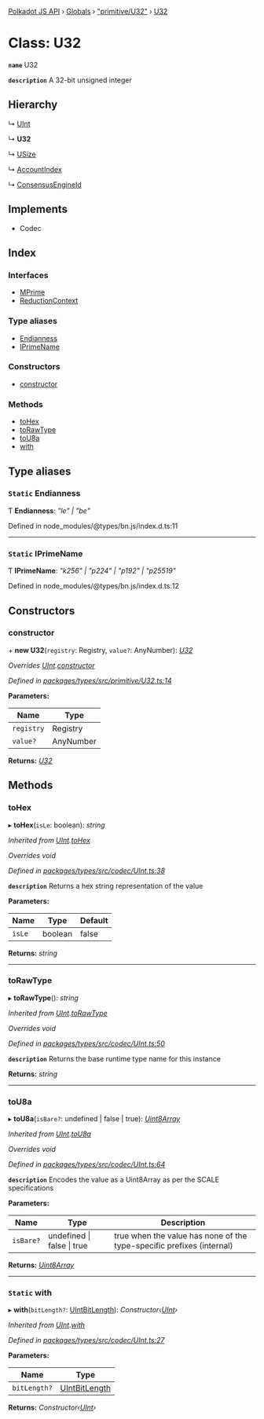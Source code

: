 [Polkadot JS API](../README.md) › [Globals](../globals.md) › ["primitive/U32"](../modules/_primitive_u32_.md) › [U32](_primitive_u32_.u32.md)

# Class: U32

**`name`** U32

**`description`** 
A 32-bit unsigned integer

## Hierarchy

  ↳ [UInt](_codec_uint_.uint.md)

  ↳ **U32**

  ↳ [USize](_primitive_usize_.usize.md)

  ↳ [AccountIndex](_primitive_generic_accountindex_.accountindex.md)

  ↳ [ConsensusEngineId](_primitive_generic_consensusengineid_.consensusengineid.md)

## Implements

* Codec

## Index

### Interfaces

* [MPrime](../interfaces/_primitive_u32_.u32.mprime.md)
* [ReductionContext](../interfaces/_primitive_u32_.u32.reductioncontext.md)

### Type aliases

* [Endianness](_primitive_u32_.u32.md#static-endianness)
* [IPrimeName](_primitive_u32_.u32.md#static-iprimename)

### Constructors

* [constructor](_primitive_u32_.u32.md#constructor)

### Methods

* [toHex](_primitive_u32_.u32.md#tohex)
* [toRawType](_primitive_u32_.u32.md#torawtype)
* [toU8a](_primitive_u32_.u32.md#tou8a)
* [with](_primitive_u32_.u32.md#static-with)

## Type aliases

### `Static` Endianness

Ƭ **Endianness**: *"le" | "be"*

Defined in node_modules/@types/bn.js/index.d.ts:11

___

### `Static` IPrimeName

Ƭ **IPrimeName**: *"k256" | "p224" | "p192" | "p25519"*

Defined in node_modules/@types/bn.js/index.d.ts:12

## Constructors

###  constructor

\+ **new U32**(`registry`: Registry, `value?`: AnyNumber): *[U32](_primitive_u32_.u32.md)*

*Overrides [UInt](_codec_uint_.uint.md).[constructor](_codec_uint_.uint.md#constructor)*

*Defined in [packages/types/src/primitive/U32.ts:14](https://github.com/polkadot-js/api/blob/18c302d2cf/packages/types/src/primitive/U32.ts#L14)*

**Parameters:**

Name | Type |
------ | ------ |
`registry` | Registry |
`value?` | AnyNumber |

**Returns:** *[U32](_primitive_u32_.u32.md)*

## Methods

###  toHex

▸ **toHex**(`isLe`: boolean): *string*

*Inherited from [UInt](_codec_uint_.uint.md).[toHex](_codec_uint_.uint.md#tohex)*

*Overrides void*

*Defined in [packages/types/src/codec/UInt.ts:38](https://github.com/polkadot-js/api/blob/18c302d2cf/packages/types/src/codec/UInt.ts#L38)*

**`description`** Returns a hex string representation of the value

**Parameters:**

Name | Type | Default |
------ | ------ | ------ |
`isLe` | boolean | false |

**Returns:** *string*

___

###  toRawType

▸ **toRawType**(): *string*

*Inherited from [UInt](_codec_uint_.uint.md).[toRawType](_codec_uint_.uint.md#torawtype)*

*Overrides void*

*Defined in [packages/types/src/codec/UInt.ts:50](https://github.com/polkadot-js/api/blob/18c302d2cf/packages/types/src/codec/UInt.ts#L50)*

**`description`** Returns the base runtime type name for this instance

**Returns:** *string*

___

###  toU8a

▸ **toU8a**(`isBare?`: undefined | false | true): *[Uint8Array](_codec_raw_.raw.md#static-uint8array)*

*Inherited from [UInt](_codec_uint_.uint.md).[toU8a](_codec_uint_.uint.md#tou8a)*

*Overrides void*

*Defined in [packages/types/src/codec/UInt.ts:64](https://github.com/polkadot-js/api/blob/18c302d2cf/packages/types/src/codec/UInt.ts#L64)*

**`description`** Encodes the value as a Uint8Array as per the SCALE specifications

**Parameters:**

Name | Type | Description |
------ | ------ | ------ |
`isBare?` | undefined &#124; false &#124; true | true when the value has none of the type-specific prefixes (internal)  |

**Returns:** *[Uint8Array](_codec_raw_.raw.md#static-uint8array)*

___

### `Static` with

▸ **with**(`bitLength?`: [UIntBitLength](../modules/_codec_abstractint_.md#uintbitlength)): *Constructor‹[UInt](_codec_uint_.uint.md)›*

*Inherited from [UInt](_codec_uint_.uint.md).[with](_codec_uint_.uint.md#static-with)*

*Defined in [packages/types/src/codec/UInt.ts:27](https://github.com/polkadot-js/api/blob/18c302d2cf/packages/types/src/codec/UInt.ts#L27)*

**Parameters:**

Name | Type |
------ | ------ |
`bitLength?` | [UIntBitLength](../modules/_codec_abstractint_.md#uintbitlength) |

**Returns:** *Constructor‹[UInt](_codec_uint_.uint.md)›*
